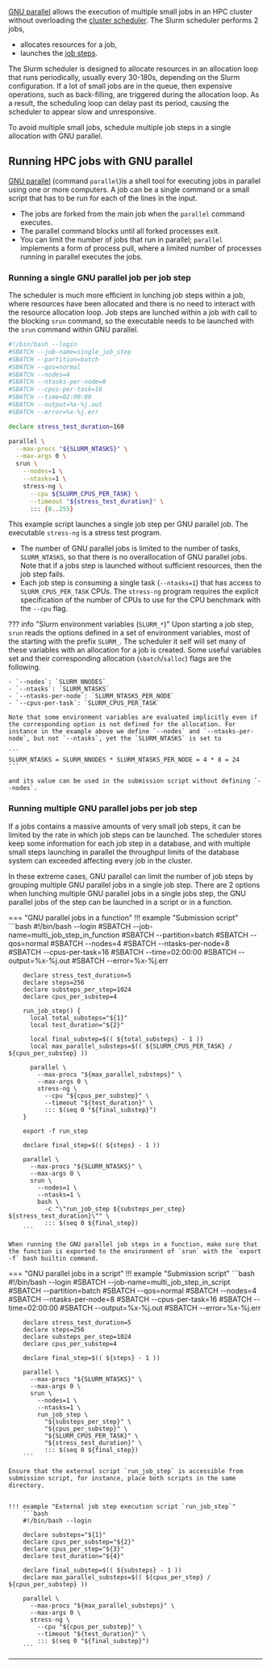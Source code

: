[GNU parallel](https://www.gnu.org/software/parallel/) allows the execution of multiple small jobs in an HPC cluster without overloading the [cluster scheduler](/slurm/). The Slurm scheduler performs 2 jobs,

- allocates resources for a job,
- launches the [job steps](/jobs/steps/).


<!--

Job steps launch processes within a job which consume the job resources.

-->

The Slurm scheduler is designed to allocate resources in an allocation loop that runs periodically, usually every 30-180s, depending on the Slurm configuration. If a lot of small jobs are in the queue, then expensive operations, such as back-filling, are triggered during the allocation loop. As a result, the scheduling loop can delay past its period, causing the scheduler to appear slow and unresponsive.

To avoid multiple small jobs, schedule multiple job steps in a single allocation with GNU parallel.

## Running HPC jobs with GNU parallel

[GNU parallel](https://www.gnu.org/software/parallel/) (command `parallel`)is a shell tool for executing jobs in parallel using one or more computers. A job can be a single command or a small script that has to be run for each of the lines in the input.

- The jobs are forked from the main job when the `parallel` command executes.
- The parallel command blocks until all forked processes exit.
- You can limit the number of jobs that run in parallel; `parallel` implements a form of process pull, where a limited number of processes running in parallel executes the jobs.

### Running a single GNU parallel job per job step

The scheduler is much more efficient in lunching job steps within a job, where resources have been allocated and there is no need to interact with the resource allocation loop. Job steps are lunched within a job with call to the blocking `srun` command, so the executable needs to be launched with the `srun` command within GNU parallel.

```bash
#!/bin/bash --login
#SBATCH --job-name=single_job_step
#SBATCH --partition=batch
#SBATCH --qos=normal
#SBATCH --nodes=4
#SBATCH --ntasks-per-node=8
#SBATCH --cpus-per-task=16
#SBATCH --time=02:00:00
#SBATCH --output=%x-%j.out
#SBATCH --error=%x-%j.err

declare stress_test_duration=160

parallel \
  --max-procs "${SLURM_NTASKS}" \
  --max-args 0 \
  srun \
    --nodes=1 \
    --ntasks=1 \
    stress-ng \
      --cpu ${SLURM_CPUS_PER_TASK} \
      --timeout "${stress_test_duration}" \
      ::: {0..255}
```

This example script launches a single job step per GNU parallel job. The executable `stress-ng` is a stress test program.

- The number of GNU parallel jobs is limited to the number of tasks, `SLURM_NTASKS`, so that there is no overallocation of GNU parallel jobs. Note that if a jobs step is launched without sufficient resources, then the job step fails.
- Each job step is consuming a single task (`--ntasks=1`) that has access to `SLURM_CPUS_PER_TASK` CPUs. The `stress-ng` program requires the explicit specification of the number of CPUs to use for the CPU benchmark with the `--cpu` flag.

??? info "Slurm environment variables (`SLURM_*`)"
    Upon starting a job step, `srun` reads the options defined in a set of environment variables, most of the starting with the prefix `SLURM_`. The scheduler it self will set many of these variables with an allocation for a job is created. Some useful variables set and their corresponding allocation (`sbatch`/`salloc`) flags are the following.

    - `--nodes`: `SLURM_NNODES`
    - `--ntasks`: `SLURM_NTASKS`
    - `--ntasks-per-node`: `SLURM_NTASKS_PER_NODE`
    - `--cpus-per-task`: `SLURM_CPUS_PER_TASK`

    Note that some environment variables are evaluated implicitly even if the corresponding option is not defined for the allocation. For instance in the example above we define `--nodes` and `--ntasks-per-node`, but not `--ntasks`, yet the `SLURM_NTASKS` is set to

    ```
    SLURM_NTASKS = SLURM_NNODES * SLURM_NTASKS_PER_NODE = 4 * 8 = 24
    ```

    and its value can be used in the submission script without defining `--nodes`.

### Running multiple GNU parallel jobs per job step

If a jobs contains a massive amounts of very small job steps, it can be limited by the rate in which job steps can be launched. The scheduler stores keep some information for each job step in a database, and with multiple small steps launching in parallel the throughput limits of the database system can exceeded affecting every job in the cluster.

In these extreme cases, GNU parallel can limit the number of job steps by grouping multiple GNU parallel jobs in a single job step. There are 2 options when lunching multiple GNU parallel jobs in a single jobs step, the GNU parallel jobs of the step can be launched in a script or in a function.

=== "GNU parallel jobs in a function"
    !!! example "Submission script"
        ```bash
        #!/bin/bash --login
        #SBATCH --job-name=multi_job_step_in_function
        #SBATCH --partition=batch
        #SBATCH --qos=normal
        #SBATCH --nodes=4
        #SBATCH --ntasks-per-node=8
        #SBATCH --cpus-per-task=16
        #SBATCH --time=02:00:00
        #SBATCH --output=%x-%j.out
        #SBATCH --error=%x-%j.err

        declare stress_test_duration=5
        declare steps=256
        declare substeps_per_step=1024
        declare cpus_per_substep=4

        run_job_step() {
          local total_substeps="${1}"
          local test_duration="${2}"

          local final_substep=$(( ${total_substeps} - 1 ))
          local max_parallel_substeps=$(( ${SLURM_CPUS_PER_TASK} / ${cpus_per_substep} ))

          parallel \
            --max-procs "${max_parallel_substeps}" \
            --max-args 0 \
            stress-ng \
              --cpu "${cpus_per_substep}" \
              --timeout "${test_duration}" \
              ::: $(seq 0 "${final_substep}")
        }

        export -f run_step

        declare final_step=$(( ${steps} - 1 ))

        parallel \
          --max-procs "${SLURM_NTASKS}" \
          --max-args 0 \
          srun \
            --nodes=1 \
            --ntasks=1 \
            bash \
              -c "\"run_job_step ${substeps_per_step} ${stress_test_duration}\"" \
              ::: $(seq 0 ${final_step})
        ```

    When running the GNU parallel job steps in a function, make sure that the function is exported to the environment of `srun` with the `export -f` bash builtin command.

=== "GNU parallel jobs in a script"
    !!! example "Submission script"
        ```bash
        #!/bin/bash --login
        #SBATCH --job-name=multi_job_step_in_script
        #SBATCH --partition=batch
        #SBATCH --qos=normal
        #SBATCH --nodes=4
        #SBATCH --ntasks-per-node=8
        #SBATCH --cpus-per-task=16
        #SBATCH --time=02:00:00
        #SBATCH --output=%x-%j.out
        #SBATCH --error=%x-%j.err

        declare stress_test_duration=5
        declare steps=256
        declare substeps_per_step=1024
        declare cpus_per_substep=4

        declare final_step=$(( ${steps} - 1 ))

        parallel \
          --max-procs "${SLURM_NTASKS}" \
          --max-args 0 \
          srun \
            --nodes=1 \
            --ntasks=1 \
            run_job_step \
              "${substeps_per_step}" \
              "${cpus_per_substep}" \
              "${SLURM_CPUS_PER_TASK}" \
              "${stress_test_duration}" \
              ::: $(seq 0 ${final_step})
        ```

    Ensure that the external script `run_job_step` is accessible from submission script, for instance, place both scripts in the same directory.


    !!! example "External job step execution script `run_job_step`"
        ```bash
        #!/bin/bash --login

        declare substeps="${1}"
        declare cpus_per_substep="${2}"
        declare cpus_per_step="${3}"
        declare test_duration="${4}"

        declare final_substep=$(( ${substeps} - 1 ))
        declare max_parallel_substeps=$(( ${cpus_per_step} / ${cpus_per_substep} ))

        parallel \
          --max-procs "${max_parallel_substeps}" \
          --max-args 0 \
          stress-ng \
            --cpu "${cpus_per_substep}" \
            --timeout "${test_duration}" \
            ::: $(seq 0 "${final_substep}")
        ```

---

<!--

## Launch concurrent Programs in One Allocation

Often, real workflows need to run different commands or executables within one job. GNU Parallel can take a command list from a file and execute each line. For example, create a tab-separated file `cmdlist.txt` listing programs and their arguments for each task:

```txt
# prog  args
python3 data_processing.py    sample1.dat sample1.proc
python3 model_training.py    sample1.csv sample1.model
```

Each line defines a program and its arguments. We can then write a Slurm batch script to execute each line in parallel:


```bash
#!/bin/bash --login
#SBATCH --job-name=conc_programs
#SBATCH --partition=batch
#SBATCH --qos=normal
#SBATCH --nodes=4
#SBATCH --ntasks-per-node=8
#SBATCH --cpus-per-task=16
#SBATCH --time=02:00:00
#SBATCH --output=%x-%j.out
#SBATCH --error=%x-%j.err

parallel --colsep '\t' --jobs "$SLURM_NTASKS" --results parallel_logs/ srun -N1 -n1 {1} {2} :::: cmdlist.txt
```

* `{1}` is the program; `{2..}` expands to the remaining columns (its arguments).
* `--colsep ' +'` treats runs of spaces or tabs as column separators.



## Collect Logs and Monitor Progress

```bash
parallel --joblog run.log \
         --results results/{#}/ \
         --bar --eta \
         srun ... ::: ${TASKS}
```

* `run.log` — TSV with start/finish, runtime, exit status.
* `results/{#}` — one directory per task; stdout/stderr captured automatically.
* `--bar` — live progress bar; **`--eta`** — estimated completion time.

Tail the bar in real time:

```bash
tail -f --pid=${PARALLEL_PID} parallel_bar.log
```


## Error Handling and Automatic Retries

Enable bounded retries for flaky tasks:

```bash
parallel --retries 3 --halt now,fail=1 \
         srun ... ::: ${TASKS}
```

* `--retries 3` — attempt each job up to 3 times.
* `--halt now,fail=1` — abort the whole allocation if any task keeps failing.

For *checkpointable* binaries, pair Parallel’s resume file with `--resume`:

```bash
parallel --joblog run.log --resume-failed ...
```


## GNU Parallel vs Slurm Job Arrays

| **Use Case**                             | **Use GNU Parallel**                          | **Use Slurm Job Arrays**                        |
|------------------------------------------|-----------------------------------------------|--------------------------------------------------|
| Interactive or quick testing             | Runs tasks immediately                        | May wait for each task to be scheduled           |
| Thousands of very short tasks            | Reduces load on the scheduler                 | Can overload the scheduler                       |
| Need individual job tracking             | All tasks share the same job record           | Each task has its own job record                 |
| Different commands per task              | Can run different commands in each task       | Usually runs the same script for all tasks       |
| Restart failed tasks easily              | Needs manual scripting to resume tasks        | Has built-in support for retrying failed tasks   |

---

**Tip**: If your tasks are shorter than the scheduler wait time (around **30 to 180 seconds**), it's better to use **GNU Parallel**. Otherwise, use **Slurm Job Arrays**.


---






_Resources_

- [luncher_script_examples.zip](https://github.com/user-attachments/files/21215923/luncher_script_examples.zip)

-->
